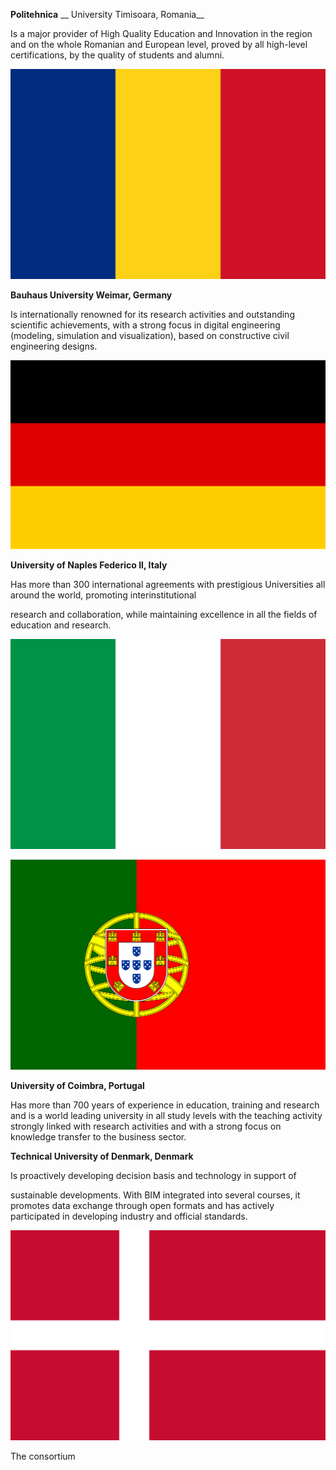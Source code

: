 __Politehnica__  __ University Timisoara\, Romania__

Is a major provider of High Quality Education and Innovation in the region and on the whole Romanian and European level\, proved by all high\-level certifications\, by the quality of students and alumni\.

![](img/iBIMD_Course_202307012.png)

__Bauhaus University Weimar\, Germany__

Is internationally renowned for its research activities and outstanding scientific achievements\, with a strong focus in digital engineering \(modeling\, simulation and visualization\)\, based on constructive civil engineering designs\.

![](img/iBIMD_Course_202307013.png)

__University of Naples Federico II\, Italy__

Has more than 300 international agreements with prestigious Universities all around the world\, promoting interinstitutional

research and collaboration\, while maintaining excellence in all the fields of education and research\.

![](img/iBIMD_Course_202307014.png)

![](img/iBIMD_Course_202307015.png)

__University of Coimbra\, Portugal__

Has more than 700 years of experience in education\, training and research and is a world leading university in all study levels with the teaching activity strongly linked with research activities and with a strong focus on knowledge transfer to the business sector\.

__Technical University of Denmark\, Denmark__

Is proactively developing decision basis and technology in support of

sustainable developments\. With BIM integrated into several courses\, it promotes data exchange through open formats and has actively participated in developing industry and official standards\.

![](img/iBIMD_Course_202307016.png)

The consortium